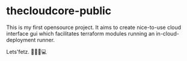# thecloudcore-public
This is my first opensource project. It aims to create nice-to-use cloud interface gui which facilitates terraform modules running an in-cloud-deployment runner.


Lets'fetz.
🚀👨‍🚀💻
